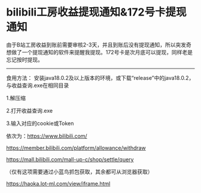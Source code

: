 # bilibili工房收益提现通知&172号卡提现通知
由于B站工房收益到账前需要审核2-3天，并且到账后没有提现通知，所以突发奇想做了一个提现通知的软件来提醒我提现。172号卡是次月底可以提现，同样老是忘记按时提现。

---

食用方法：
安装java18.0.2及以上版本的环境，或下载“release”中的java18.0.2，与收益查询.exe在相同目录

1.解压缩

2.打开收益查询.exe

3.输入对应的cookie或Token

依次为：https://www.bilibili.com/

https://member.bilibili.com/platform/allowance/withdraw

https://mall.bilibili.com/mall-up-c/shop/settle/query

（仅有这项需要通过小蓝鸟抓包获取，其余都可从浏览器获取）

https://haoka.lot-ml.com/view/iframe.html
